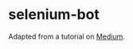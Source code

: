 # selenium-bot
Adapted from a tutorial on [Medium](https://medium.com/swlh/introduction-to-selenium-create-a-web-bot-with-python-cd59a741fdae).


